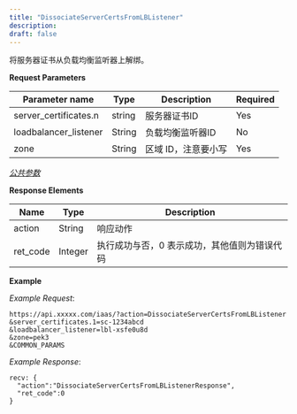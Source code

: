 ```yaml
---
title: "DissociateServerCertsFromLBListener"
description: 
draft: false
---
```




将服务器证书从负载均衡监听器上解绑。

**Request Parameters**

| Parameter name | Type | Description | Required |
| --- | --- | --- | --- |
| server_certificates.n | string | 服务器证书ID | Yes |
| loadbalancer_listener | String | 负载均衡监听器ID | No |
| zone | String | 区域 ID，注意要小写 | Yes |

[_公共参数_](../../../parameters/)

**Response Elements**

| Name | Type | Description |
| --- | --- | --- |
| action | String | 响应动作 |
| ret_code | Integer | 执行成功与否，0 表示成功，其他值则为错误代码 |

**Example**

_Example Request_:

```
https://api.xxxxx.com/iaas/?action=DissociateServerCertsFromLBListener
&server_certificates.1=sc-1234abcd
&loadbalancer_listener=lbl-xsfe0u8d
&zone=pek3
&COMMON_PARAMS
```

_Example Response_:

```
recv: {
  "action":"DissociateServerCertsFromLBListenerResponse",
  "ret_code":0
}
```
